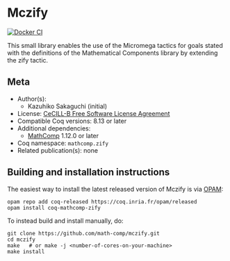<!---
This file was generated from `meta.yml`, please do not edit manually.
Follow the instructions on https://github.com/coq-community/templates to regenerate.
--->
# Mczify

[![Docker CI][docker-action-shield]][docker-action-link]

[docker-action-shield]: https://github.com/math-comp/mczify/workflows/Docker%20CI/badge.svg?branch=master
[docker-action-link]: https://github.com/math-comp/mczify/actions?query=workflow:"Docker%20CI"




This small library enables the use of the Micromega tactics for goals stated
with the definitions of the Mathematical Components library by extending the
zify tactic.

## Meta

- Author(s):
  - Kazuhiko Sakaguchi (initial)
- License: [CeCILL-B Free Software License Agreement](CeCILL-B)
- Compatible Coq versions: 8.13 or later
- Additional dependencies:
  - [MathComp](https://math-comp.github.io) 1.12.0 or later
- Coq namespace: `mathcomp.zify`
- Related publication(s): none

## Building and installation instructions

The easiest way to install the latest released version of Mczify
is via [OPAM](https://opam.ocaml.org/doc/Install.html):

```shell
opam repo add coq-released https://coq.inria.fr/opam/released
opam install coq-mathcomp-zify
```

To instead build and install manually, do:

``` shell
git clone https://github.com/math-comp/mczify.git
cd mczify
make   # or make -j <number-of-cores-on-your-machine> 
make install
```



